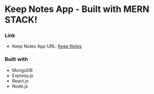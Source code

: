 # Keep Notes App - Built with MERN STACK!

### Link
- Keep Notes App URL: [Keep Notes](https://keep-notes-2f03c.web.app/)


### Built with
- MongoDB
- Express.js
- React.js
- Node.js
